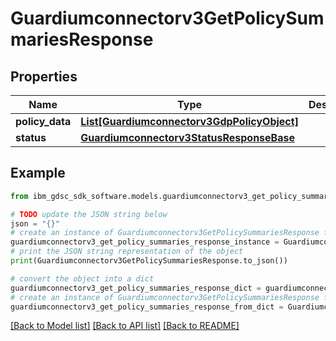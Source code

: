 # Guardiumconnectorv3GetPolicySummariesResponse


## Properties

Name | Type | Description | Notes
------------ | ------------- | ------------- | -------------
**policy_data** | [**List[Guardiumconnectorv3GdpPolicyObject]**](Guardiumconnectorv3GdpPolicyObject.md) |  | [optional] 
**status** | [**Guardiumconnectorv3StatusResponseBase**](Guardiumconnectorv3StatusResponseBase.md) |  | [optional] 

## Example

```python
from ibm_gdsc_sdk_software.models.guardiumconnectorv3_get_policy_summaries_response import Guardiumconnectorv3GetPolicySummariesResponse

# TODO update the JSON string below
json = "{}"
# create an instance of Guardiumconnectorv3GetPolicySummariesResponse from a JSON string
guardiumconnectorv3_get_policy_summaries_response_instance = Guardiumconnectorv3GetPolicySummariesResponse.from_json(json)
# print the JSON string representation of the object
print(Guardiumconnectorv3GetPolicySummariesResponse.to_json())

# convert the object into a dict
guardiumconnectorv3_get_policy_summaries_response_dict = guardiumconnectorv3_get_policy_summaries_response_instance.to_dict()
# create an instance of Guardiumconnectorv3GetPolicySummariesResponse from a dict
guardiumconnectorv3_get_policy_summaries_response_from_dict = Guardiumconnectorv3GetPolicySummariesResponse.from_dict(guardiumconnectorv3_get_policy_summaries_response_dict)
```
[[Back to Model list]](../README.md#documentation-for-models) [[Back to API list]](../README.md#documentation-for-api-endpoints) [[Back to README]](../README.md)


